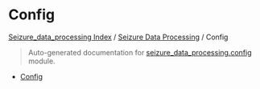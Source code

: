 # Config

[Seizure_data_processing Index](../README.md#seizure_data_processing-index) /
[Seizure Data Processing](./index.md#seizure-data-processing) /
Config

> Auto-generated documentation for [seizure_data_processing.config](https://github.com/sderooij/seizure_data_processing/blob/main/seizure_data_processing/config.py) module.
- [Config](#config)
